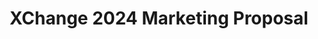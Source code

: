 ---
title: XChange 2024 Marketing Proposal
redirect_to: https://drive.google.com/file/d/1hHlFp13JTPjyQc6qm7L2IFBQ7L0YFVf9/view?usp=sharing
redirect_from: 
  - /XC24MarketingProposal
  - /xc24marketingproposal
---